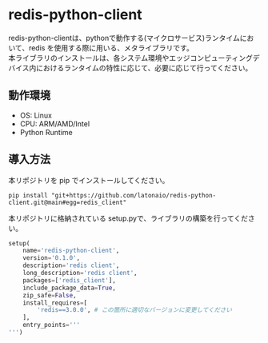 # redis-python-client
redis-python-clientは、pythonで動作する(マイクロサービス)ランタイムにおいて、redis を使用する際に用いる、メタライブラリです。  
本ライブラリのインストールは、各システム環境やエッジコンピューティングデバイス内におけるランタイムの特性に応じて、必要に応じて行ってください。    

## 動作環境  

* OS: Linux  
* CPU: ARM/AMD/Intel  
* Python Runtime  

## 導入方法  
本リポジトリを pip でインストールしてください。  
```
pip install "git+https://github.com/latonaio/redis-python-client.git@main#egg=redis_client"
```

本リポジトリに格納されている setup.pyで、ライブラリの構築を行ってください。  

```python
setup(
	name='redis-python-client',
	version='0.1.0',
	description='redis client',
	long_description='redis client',
	packages=['redis_client'],
	include_package_data=True,
	zip_safe=False,
	install_requires=[
		'redis==3.0.0', # この箇所に適切なバージョンに変更してください
	],
	entry_points='''
''')
```
